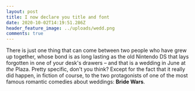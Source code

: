 ```yaml
---
layout: post
title: I now declare you title and font
date: 2020-10-02T14:19:51.286Z
header_feature_image: ../uploads/wedd.png
comments: true
---
```

There is just one thing that can come between two people who have grew up together, whose bond is as long lasting as the old Nintendo DS that lays forgotten in one of your desk's drawers – and that is a wedding in June at *the* Plaza. Pretty specific, don't you think? Except for the fact that it really did happen, in fiction of course, to the two protagonists of one of the most famous romantic comedies about weddings: **Bride Wars**.